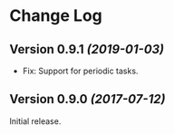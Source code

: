 Change Log
==========

Version 0.9.1 *(2019-01-03)*
----------------------------

 * Fix: Support for periodic tasks.


Version 0.9.0 *(2017-07-12)*
----------------------------

Initial release.
